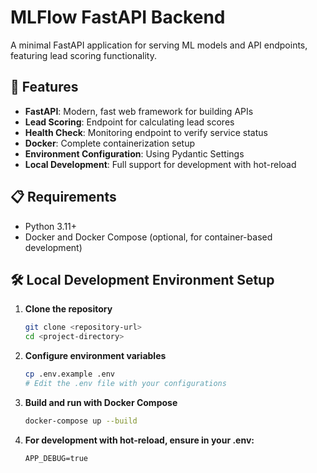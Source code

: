 # MLFlow FastAPI Backend

A minimal FastAPI application for serving ML models and API endpoints, featuring lead scoring functionality.

## 🚀 Features

- **FastAPI**: Modern, fast web framework for building APIs
- **Lead Scoring**: Endpoint for calculating lead scores
- **Health Check**: Monitoring endpoint to verify service status
- **Docker**: Complete containerization setup
- **Environment Configuration**: Using Pydantic Settings
- **Local Development**: Full support for development with hot-reload

## 📋 Requirements

- Python 3.11+
- Docker and Docker Compose (optional, for container-based development)

## 🛠️ Local Development Environment Setup

1. **Clone the repository**

   ```bash
   git clone <repository-url>
   cd <project-directory>
   ```
1. **Configure environment variables**

   ```bash
   cp .env.example .env
   # Edit the .env file with your configurations
   ```
1. **Build and run with Docker Compose**

   ```bash
   docker-compose up --build
   ```
1. **For development with hot-reload, ensure in your .env:**

   ```
   APP_DEBUG=true
   ```